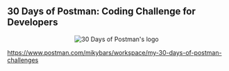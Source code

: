 ## 30 Days of Postman: Coding Challenge for Developers

<p align="center">
  <img src="https://github.com/mikybars/my-30-days-postman-challenges/assets/43891734/de74784f-b5fd-40c7-b389-04de928f6116" alt="30 Days of Postman's logo"/>
</p>

https://www.postman.com/mikybars/workspace/my-30-days-of-postman-challenges
